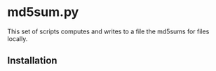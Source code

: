 # md5sum.py

This set of scripts computes and writes to a file the md5sums for files locally. 

## Installation
